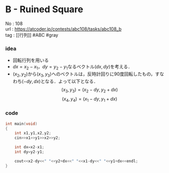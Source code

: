# B - Ruined Square

No	: 108  
url	: https://atcoder.jp/contests/abc108/tasks/abc108_b  
tag	: [[行列]]  #ABC #gray

### idea
- 回転行列を用いる
- $dx=x_2-x_1，dy=y_2-y_1$なるベクトル$(dx,dy)$を考える．
- $(x_2,y_2)$から$(x_3,y_3)$へのベクトルは，反時計回りに90度回転したもの，すなわち$(-dy,dx)$となる．よって以下となる．
$$(x_3,y_3)=(x_2-dy,y_2+dx)$$
$$(x_4,y_4)=(x_1-dy,y_1+dx)$$

### code
```cpp
int main(void)
{
	int x1,y1,x2,y2;
	cin>>x1>>y1>>x2>>y2;

	int dx=x2-x1;
	int dy=y2-y1;

	cout<<x2-dy<<" "<<y2+dx<<" "<<x1-dy<<" "<<y1+dx<<endl;
}
```